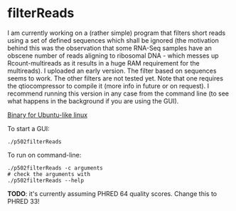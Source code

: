 filterReads
===========

I am currently working on a (rather simple) program that filters short reads using a set of defined sequences which shall be ignored (the motivation behind this was the observation that some RNA-Seq samples have an obscene number of reads aligning to ribosomal DNA - which messes up Rcount-multireads as it results in a huge RAM requirement for the multireads). I uploaded an early version. The filter based on sequences seems to work. The other filters are not tested yet. Note that one requires the qtiocompressor to compile it (more info in future or on request). I recommend running this version in any case from the command line (to see what happens in the background if you are using the GUI).

[Binary for Ubuntu-like linux](https://github.com/MWSchmid/filterReads/blob/master/p502filterReads_linux_64bit?raw=true)

To start a GUI:

```shell
./p502filterReads
```

To run on command-line:

```shell
./p502filterReads -c arguments
# check the arguments with
./p502filterReads --help
```

**TODO**: it's currently assuming PHRED 64 quality scores. Change this to PHRED 33!
